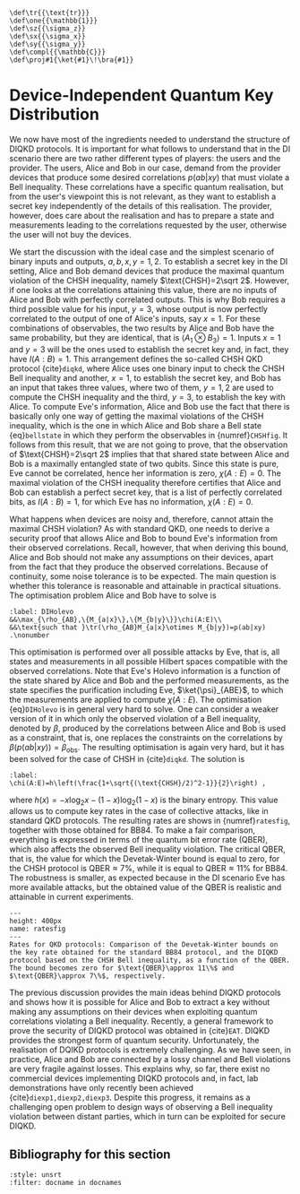 ```{math}
\def\tr{{\text{tr}}}
\def\one{{\mathbb{1}}}
\def\sz{{\sigma_z}}
\def\sx{{\sigma_x}}
\def\sy{{\sigma_y}}
\def\compl{{\mathbb{C}}}
\def\proj#1{\ket{#1}\!\bra{#1}}
```

# Device-Independent Quantum Key Distribution

We now have most of the ingredients needed to understand the structure of DIQKD protocols. It is important for what follows to understand that in the DI scenario there are two rather different types of players: the users and the provider. The users, Alice and Bob in our case, demand from the provider devices that produce some desired correlations $p(ab|xy)$ that must violate a Bell inequality. These correlations have a specific quantum realisation, but from the user's viewpoint this is not relevant, as they want to establish a secret key independently of the details of this realisation. The provider, however, does care about the realisation and has to prepare a state and measurements leading to the correlations requested by the user, otherwise the user will not buy the devices.

We start the discussion with the ideal case and the simplest scenario of binary inputs and outputs, $a,b,x,y=1,2$. To establish a secret key in the DI setting, Alice and Bob demand devices that produce the maximal quantum violation of the CHSH inequality, namely $\text{CHSH}=2\sqrt 2$. However, if one looks at the correlations attaining this value, there are no inputs of Alice and Bob with perfectly correlated outputs. This is why Bob requires a third possible value for his input, $y=3$, whose output is  now perfectly correlated to the output of one of Alice's inputs, say $x=1$. For these combinations of observables, the two results by Alice and Bob have the same probability, but they are identical, that is $\langle A_1\otimes B_3\rangle=1$. Inputs $x=1$ and $y=3$ will be the ones used to establish the secret key and, in fact, they have $I(A:B)=1$. This arrangement defines the so-called CHSH QKD protocol {cite}`diqkd`, where Alice uses one binary input to check the CHSH Bell inequality and another, $x=1$, to establish the secret key, and Bob has an input that takes three values, where two of them, $y=1,2$ are used to compute the CHSH inequality and the third, $y=3$, to establish the key with Alice. To compute Eve's information, Alice and Bob use the fact that there is basically only one way of getting the maximal violations of the CHSH inequality, which is the one in which Alice and Bob share a Bell state {eq}`bellstate` in which they perform the observables in {numref}`CHSHfig`. It follows from this result, that we are not going to prove, that the observation of $\text{CHSH}=2\sqrt 2$ implies that that shared state between Alice and Bob is a maximally entangled state of two qubits. Since this state is pure, Eve cannot be correlated, hence her information is zero, $\chi(A:E)=0$. The maximal violation of the CHSH inequality therefore certifies that Alice and Bob can establish a perfect secret key, that is a list of perfectly correlated bits, as $I(A:B)=1$, for which Eve has no information, $\chi(A:E)=0$.

What happens when devices are noisy and, therefore, cannot attain the maximal CHSH violation? As with standard QKD, one needs to derive a security proof that allows Alice and Bob to bound Eve's information from their observed correlations. Recall, however, that when deriving this bound, Alice and Bob should not make any assumptions on their devices, apart from the fact that they produce the observed correlations. Because of continuity, some noise tolerance is to be expected. The main question is whether this tolerance is reasonable and attainable in practical situations. The optimisation problem Alice and Bob have to solve is

```{math}
:label: DIHolevo
&&\max_{\rho_{AB},\{M_{a|x}\},\{M_{b|y}\}}\chi(A:E)\\
&&\text{such that }\tr(\rho_{AB}M_{a|x}\otimes M_{b|y})=p(ab|xy) .\nonumber
```

This optimisation is performed over all possible attacks by Eve, that is, all states and measurements in all possible Hilbert spaces compatible with the observed correlations. Note that Eve's Holevo information is a function of the state shared by Alice and Bob and the performed measurements, as the state specifies the purification including Eve, $\ket{\psi}_{ABE}$, to which the measurements are applied to compute $\chi(A:E)$. The optimisation {eq}`DIHolevo` is in general very hard to solve. One can consider a weaker version of it in which only the observed violation of a Bell inequality, denoted by $\beta$, produced by the correlations between Alice and Bob is used as a constraint, that is, one replaces the constraints on the correlations by $\beta(p(ab|xy))=\beta_{\text{obs}}$. The resulting optimisation is again very hard, but it has been solved for the case of CHSH in {cite}`diqkd`. The solution is

```{math}
:label:
\chi(A:E)=h\left(\frac{1+\sqrt{(\text{CHSH}/2)^2-1}}{2}\right) ,
```

where $h(x)=-x\log_2x-(1-x)\log_2(1-x)$ is the binary entropy. This value allows us to compute key rates in the case of collective attacks, like in standard QKD protocols. The resulting rates are shows in {numref}`ratesfig`, together with those obtained for BB84. To make a fair comparison, everything is expressed in terms of the quantum bit error rate (QBER), which also affects the observed Bell inequality violation. The critical QBER, that is, the value for which the Devetak-Winter bound is equal to zero, for the CHSH protocol is $\text{QBER}\approx 7\%$, while it is equal to $\text{QBER}\approx 11\%$ for BB84. The robustness is smaller, as expected because in the DI scenario Eve has more available attacks, but the obtained value of the QBER is realistic and attainable in current experiments.

```{figure} ./Key_Rates.png
---
height: 400px
name: ratesfig
---
Rates for QKD protocols: Comparison of the Devetak-Winter bounds on the key rate obtained for the standard BB84 protocol, and the DIQKD protocol based on the CHSH Bell inequality, as a function of the QBER. The bound becomes zero for $\text{QBER}\approx 11\%$ and $\text{QBER}\approx 7\%$, respectively.
```

The previous discussion provides the main ideas behind DIQKD protocols and shows how it is possible for Alice and Bob to extract a key without making any assumptions on their devices when exploiting quantum correlations violating a Bell inequality. Recently, a general framework to prove the security of DIQKD protocol was obtained in {cite}`EAT`. DIQKD provides the strongest form of quantum security. Unfortunately, the realisation of DQIKD protocols is extremely challenging. As we have seen, in practice, Alice and Bob are connected by a lossy channel and Bell violations are very fragile against losses. This explains why, so far, there exist no commercial devices implementing DIQKD protocols and, in fact, lab demonstrations have only recently been achieved {cite}`diexp1,diexp2,diexp3`. Despite this progress, it remains as a challenging open problem to design ways of observing a Bell inequality violation between distant parties, which in turn can be exploited for secure DIQKD. 

## Bibliography for this section
```{bibliography}
:style: unsrt
:filter: docname in docnames
```



